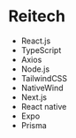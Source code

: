 # Reitech

- React.js
- TypeScript
- Axios
- Node.js
- TailwindCSS
- NativeWind
- Next.js
- React native
- Expo
- Prisma
